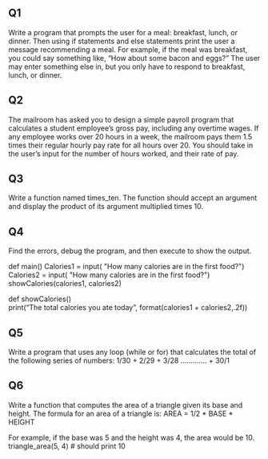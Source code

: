 ## Q1
Write a program that prompts the user for a meal: breakfast, lunch, or dinner. Then using if statements and else statements print the user a message recommending a meal. For example, if the meal was breakfast, you could say something like, “How about some bacon and eggs?”
The user may enter something else in, but you only have to respond to breakfast, lunch, or dinner.

## Q2
The mailroom has asked you to design a simple payroll program that calculates a student employee’s gross pay, including any overtime wages. If any employee works over 20 hours in a week, the mailroom pays them 1.5 times their regular hourly pay rate for all hours over 20. 
You should take in the user’s input for the number of hours worked, and their rate of pay.

## Q3
Write a function named times_ten. The function should accept an argument and display the product of its argument multiplied times 10.


## Q4
Find the errors, debug the program, and then execute to show the output.

def main()
      Calories1 = input( "How many calories are in the first food?")
      Calories2 = input( "How many calories are in the first food?")
      showCalories(calories1, calories2)

def showCalories()   
   print(“The total calories you ate today”, format(calories1 + calories2,.2f))

## Q5
Write a program that uses any loop (while or for) that calculates the total of the following series of numbers:
         1/30 + 2/29 + 3/28 ............. + 30/1

## Q6
Write a function that computes the area of a triangle given its base and height.
The formula for an area of a triangle is:
AREA = 1/2 * BASE * HEIGHT

For example, if the base was 5 and the height was 4, the area would be 10.
triangle_area(5, 4)   # should print 10
